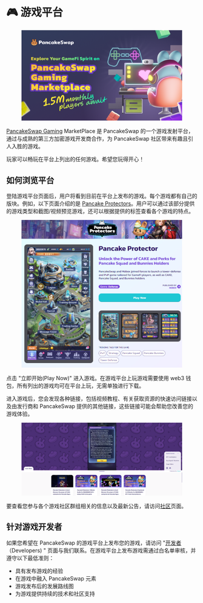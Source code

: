 # 🎮 游戏平台

<figure><img src="../../.gitbook/assets/image.png" alt=""><figcaption></figcaption></figure>

[PancakeSwap Gaming](http://www.pancakeswap.games/) MarketPlace 是 PancakeSwap 的一个游戏发射平台，通过与成熟的第三方加密游戏开发商合作，为 PancakeSwap 社区带来有趣且引人入胜的游戏。&#x20;

玩家可以畅玩在平台上列出的任何游戏。希望您玩得开心！

## 如何浏览平台&#x20;

登陆游戏平台页面后，用户将看到目前在平台上发布的游戏。每个游戏都有自己的版块。例如，以下页面介绍的是 [Pancake Protectors](http://www.pancakeswap.games/project/pancake-protectors)。用户可以通过该部分提供的游戏类型和截图/视频预览游戏，还可以根据提供的标签查看各个游戏的特点。

<figure><img src="../../.gitbook/assets/image (1).png" alt=""><figcaption></figcaption></figure>

点击 "立即开始(Play Now)" 进入游戏。在游戏平台上玩游戏需要使用 web3 钱包，所有列出的游戏均可在平台上玩，无需单独进行下载。&#x20;

进入游戏后，您会发现各种链接，包括视频教程、有关获取资源的快速访问链接以及由发行商和 PancakeSwap 提供的其他链接，这些链接可能会帮助您改善您的游戏体验。

<figure><img src="../../.gitbook/assets/image (3).png" alt=""><figcaption></figcaption></figure>

要查看您参与各个游戏社区群组相关的信息以及最新公告，请访问[社区](http://www.pancakeswap.games/community)页面。

## 针对游戏开发者

如果您希望在 PancakeSwap 的游戏平台上发布您的游戏，请访问 "[开发者](http://www.pancakeswap.games/developers)（Developers) " 页面与我们联系。在游戏平台上发布游戏需通过白名单审核，并遵守以下最低准则：&#x20;

* 具有发布游戏的经验&#x20;
* 在游戏中融入 PancakeSwap 元素&#x20;
* 游戏发布后的发展路线图&#x20;
* 为游戏提供持续的技术和社区支持
